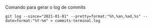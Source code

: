 
Comando para gerar o log de commits

```
git log --since="2021-01-01" --pretty=format:"%h,%an,%ad,%s" --date=format:"%Y-%m" > commits-terminal.log
```
